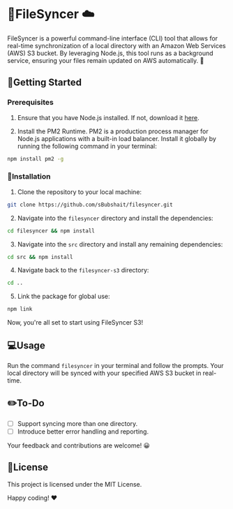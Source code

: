 # 📎FileSyncer ☁️

FileSyncer is a powerful command-line interface (CLI) tool that allows for real-time synchronization of a local directory with an Amazon Web Services (AWS) S3 bucket. By leveraging Node.js, this tool runs as a background service, ensuring your files remain updated on AWS automatically. 🤖

## 🚀Getting Started 

### Prerequisites

1. Ensure that you have Node.js installed. If not, download it [here](https://nodejs.org/en/download/).

2. Install the PM2 Runtime. PM2 is a production process manager for Node.js applications with a built-in load balancer. Install it globally by running the following command in your terminal:

```bash
npm install pm2 -g
```

### 🔧Installation 

1. Clone the repository to your local machine:

```bash
git clone https://github.com/sBubshait/filesyncer.git
```

2. Navigate into the `filesyncer` directory and install the dependencies:

```bash
cd filesyncer && npm install
```

3. Navigate into the `src` directory and install any remaining dependencies:

```bash
cd src && npm install
```

4. Navigate back to the `filesyncer-s3` directory:

```bash
cd ..
```

5. Link the package for global use:

```bash
npm link
```

Now, you're all set to start using FileSyncer S3!

## 💻Usage 

Run the command `filesyncer` in your terminal and follow the prompts. Your local directory will be synced with your specified AWS S3 bucket in real-time.

## ✏️To-Do 

- [ ] Support syncing more than one directory.
- [ ] Introduce better error handling and reporting.

Your feedback and contributions are welcome! 😀

## 📜License 

This project is licensed under the MIT License.

Happy coding! ❤️
```